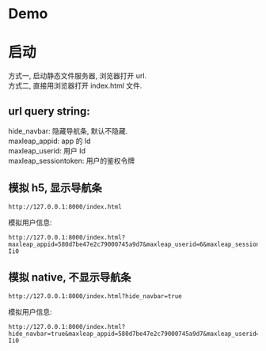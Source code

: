 # Demo

# 启动
方式一, 启动静态文件服务器, 浏览器打开 url.    
方式二, 直接用浏览器打开 index.html 文件.

## url query string:
hide_navbar: 隐藏导航条, 默认不隐藏.   
maxleap_appid: app 的 Id   
maxleap_userid: 用户 Id   
maxleap_sessiontoken: 用户的鉴权令牌   

## 模拟 h5, 显示导航条
```
http://127.0.0.1:8000/index.html
```
模拟用户信息:
```
http://127.0.0.1:8000/index.html?maxleap_appid=580d7be47e2c79000745a9d7&maxleap_userid=6&maxleap_sessiontoken=FXSt__ovRv9y2NKup2Pd8PmnidiEsEd1h48n9le-Ii0
```

## 模拟 native, 不显示导航条
```
http://127.0.0.1:8000/index.html?hide_navbar=true
```
模拟用户信息:
```
http://127.0.0.1:8000/index.html?hide_navbar=true&maxleap_appid=580d7be47e2c79000745a9d7&maxleap_userid=6&maxleap_sessiontoken=FXSt__ovRv9y2NKup2Pd8PmnidiEsEd1h48n9le-Ii0
```

